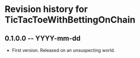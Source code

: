 # Revision history for TicTacToeWithBettingOnChain

## 0.1.0.0 -- YYYY-mm-dd

* First version. Released on an unsuspecting world.
